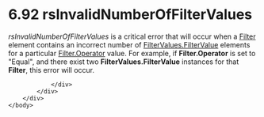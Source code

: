 <html dir="LTR" xmlns:mshelp="http://msdn.microsoft.com/mshelp" xmlns:ddue="http://ddue.schemas.microsoft.com/authoring/2003/5" xmlns:xlink="http://www.w3.org/1999/xlink" xmlns:tool="http://www.microsoft.com/tooltip">
    <head>
        <meta http-equiv="Content-Type" content="text/html; CHARSET=utf-8"></meta>
        <meta name="save" content="history"></meta>
        <title>6.92 rsInvalidNumberOfFilterValues</title>
        <xml>
            <mshelp:toctitle title="6.92 rsInvalidNumberOfFilterValues"></mshelp:toctitle>
            <mshelp:rltitle title="[MS-RDL]: rsInvalidNumberOfFilterValues"></mshelp:rltitle>
            <mshelp:keyword index="A" term="297ef552-53ee-4c7d-af22-3b4ce0d0f032"></mshelp:keyword>
            <mshelp:attr name="DCSext.ContentType" value="open specification"></mshelp:attr>
            <mshelp:attr name="AssetID" value="297ef552-53ee-4c7d-af22-3b4ce0d0f032"></mshelp:attr>
            <mshelp:attr name="TopicType" value="kbRef"></mshelp:attr>
            <mshelp:attr name="DCSext.Title" value="[MS-RDL]: rsInvalidNumberOfFilterValues" />
        </xml>
    </head>
    <body>
        <div id="header">
            <h1 class="heading">6.92 rsInvalidNumberOfFilterValues</h1>
        </div>
        <div id="mainSection">
            <div id="mainBody">
                <div id="allHistory" class="saveHistory"></div>
                <div id="sectionSection0" class="section" name="collapseableSection">
                    

<p><i>rsInvalidNumberOfFilterValues</i> is a critical error
that will occur when a <a href="c0f6a66a-1055-4f4d-b1e7-4fc47b588ed2.html">Filter</a>
element contains an incorrect number of <a href="b51efba3-fe3e-4d6c-a95b-c047cca07efb.html">FilterValues.FilterValue</a>
elements for a particular <a href="aeabd6cf-dda9-4abc-accc-302948402c07.html">Filter.Operator</a>
value. For example, if <b>Filter.Operator</b> is set to &quot;Equal&quot;, and
there exist two <b>FilterValues.FilterValue</b> instances for that <b>Filter</b>,
this error will occur.</p>


                </div>
            </div>
        </div>
    </body>
</html>